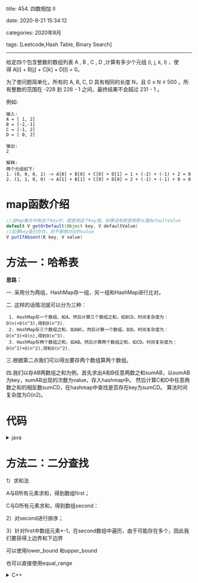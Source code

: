 title: 454. 四数相加 II

date: 2020-8-21 15:34:12

categories: 2020年8月

tags: [Leetcode,Hash Table, Binary Search]

---

给定四个包含整数的数组列表 A , B , C , D ,计算有多少个元组 (i, j, k, l) ，使得 A[i] + B[j] + C[k] + D[l] = 0。

<!-- more -->


为了使问题简单化，所有的 A, B, C, D 具有相同的长度 N，且 0 ≤ N ≤ 500 。所有整数的范围在 -228 到 228 - 1 之间，最终结果不会超过 231 - 1 。

例如:

    输入:
    A = [ 1, 2]
    B = [-2,-1]
    C = [-1, 2]
    D = [ 0, 2]
    
    输出:
    2
    
    解释:
    两个元组如下:
    1. (0, 0, 0, 1) -> A[0] + B[0] + C[0] + D[1] = 1 + (-2) + (-1) + 2 = 0
    2. (1, 1, 0, 0) -> A[1] + B[1] + C[0] + D[0] = 2 + (-1) + (-1) + 0 = 0


# map函数介绍

```java
//当Map集合中有这个key时，就使用这个key值，如果没有就使用默认值defaultValue
default V getOrDefault(Object key, V defaultValue)
//如果key值已存在，则不替换对应的value
V putIfAbsent(K key, V value)
```

# 方法一：哈希表
**思路：**

一. 采用分为两组，HashMap存一组，另一组和HashMap进行比对。

二. 这样的话情况就可以分为三种：

     1. HashMap存一个数组，如A。然后计算三个数组之和，如BCD。时间复杂度为：O(n)+O(n^3),得到O(n^3).
	 2. HashMap存三个数组之和，如ABC。然后计算一个数组，如D。时间复杂度为：O(n^3)+O(n),得到O(n^3).
	 3. HashMap存两个数组之和，如AB。然后计算两个数组之和，如CD。时间复杂度为：O(n^2)+O(n^2),得到O(n^2).

三.根据第二点我们可以得出要存两个数组算两个数组。

四.我们以存AB两数组之和为例。首先求出A和B任意两数之和sumAB，以sumAB为key，sumAB出现的次数为value，存入hashmap中。
然后计算C和D中任意两数之和的相反数sumCD，在hashmap中查找是否存在key为sumCD。
算法时间复杂度为O(n2)。

# 代码

<details>
    <summary>java</summary>

```java
    public int fourSumCount(int[] A, int[] B, int[] C, int[] D) {
        int res = 0;
        Map<Integer, Integer> map1 = new HashMap<>();
        for (int a : A) {
            for (int b : B) {
                int sum1 = a + b;
                map1.put(sum1, map1.getOrDefault(sum1, 0) + 1);
            }
        }
        for (int c : C) {
            for (int d : D) {
                int sum2 = c + d;
                if(map1.containsKey(-sum2))  res += map1.get(-sum2);
            }
        }
        return res;
    }
```
</details>

# 方法二：二分查找
1）求和法

A与B所有元素求和，得到数组first；

C与D所有元素求和，得到数组second：

2）对second进行排序；

3）针对first中数组元素*-1，在second数组中遍历，由于可能存在多个，因此我们要获得上边界和下边界

可以使用lower_bound 和upper_bound

也可以直接使用equal_range
<details>
    <summary>C++</summary>

```C++

class Solution {
public:
    int fourSumCount(vector<int> &A, vector<int> &B, vector<int> &C, vector<int> &D)
    {
        vector<int> firstvec;
        vector<int> secondvec;
        int result = 0;
        for (int i = 0; i < A.size(); i++) {
            for (int j = 0; j < A.size(); j++) {
                firstvec.push_back(A[i] + B[j]);
                secondvec.push_back(C[i] + D[j]);
            }
        }

        sort(secondvec.begin(), secondvec.end());

        for (int i = 0; i < firstvec.size(); i++) {
            int findvalue = firstvec[i] * (-1);
            pair<vector<int>::iterator,vector<int>::iterator> range = equal_range(secondvec.begin(), secondvec.end(), findvalue);
            result += range.second - range.first;
        }

        return result;
    }
};
```
</details>